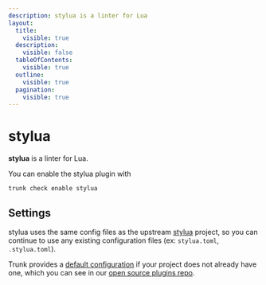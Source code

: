```yaml
---
description: stylua is a linter for Lua
layout:
  title:
    visible: true
  description:
    visible: false
  tableOfContents:
    visible: true
  outline:
    visible: true
  pagination:
    visible: true
---
```


# stylua

**stylua** is a linter for Lua.

You can enable the stylua plugin with

```shell
trunk check enable stylua
```

## Settings


stylua uses the same config files as the
upstream [stylua](https://github.com/JohnnyMorganz/StyLua/tree/main) project, so you can continue to use any
existing configuration files (ex: `stylua.toml`, `.stylua.toml`).
    

Trunk provides a [default configuration](https://github.com/trunk-io/plugins/tree/main/linters/stylua) if your project does not already have one,
which you can see in our [open source plugins repo](https://github.com/trunk-io/plugins/tree/main).
